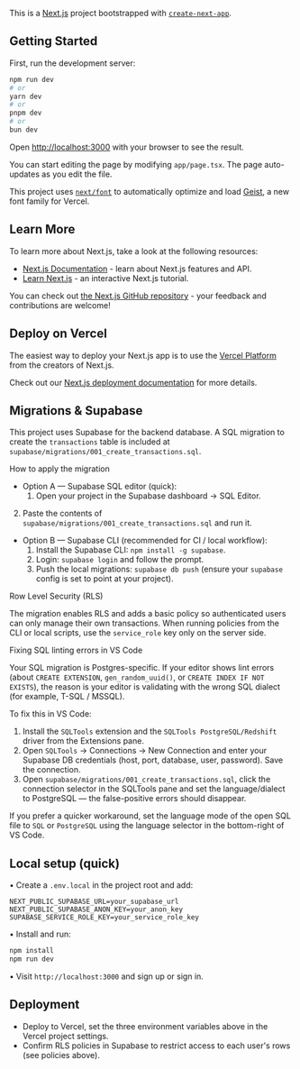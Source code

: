This is a [Next.js](https://nextjs.org) project bootstrapped with [`create-next-app`](https://nextjs.org/docs/app/api-reference/cli/create-next-app).

## Getting Started

First, run the development server:

```bash
npm run dev
# or
yarn dev
# or
pnpm dev
# or
bun dev
```

Open [http://localhost:3000](http://localhost:3000) with your browser to see the result.

You can start editing the page by modifying `app/page.tsx`. The page auto-updates as you edit the file.

This project uses [`next/font`](https://nextjs.org/docs/app/building-your-application/optimizing/fonts) to automatically optimize and load [Geist](https://vercel.com/font), a new font family for Vercel.

## Learn More

To learn more about Next.js, take a look at the following resources:

- [Next.js Documentation](https://nextjs.org/docs) - learn about Next.js features and API.
- [Learn Next.js](https://nextjs.org/learn) - an interactive Next.js tutorial.

You can check out [the Next.js GitHub repository](https://github.com/vercel/next.js) - your feedback and contributions are welcome!

## Deploy on Vercel

The easiest way to deploy your Next.js app is to use the [Vercel Platform](https://vercel.com/new?utm_medium=default-template&filter=next.js&utm_source=create-next-app&utm_campaign=create-next-app-readme) from the creators of Next.js.

Check out our [Next.js deployment documentation](https://nextjs.org/docs/app/building-your-application/deploying) for more details.

## Migrations & Supabase

This project uses Supabase for the backend database. A SQL migration to create the `transactions` table is included at `supabase/migrations/001_create_transactions.sql`.

How to apply the migration

- Option A — Supabase SQL editor (quick):
	1. Open your project in the Supabase dashboard → SQL Editor.
 2. Paste the contents of `supabase/migrations/001_create_transactions.sql` and run it.

- Option B — Supabase CLI (recommended for CI / local workflow):
	1. Install the Supabase CLI: `npm install -g supabase`.
	2. Login: `supabase login` and follow the prompt.
	3. Push the local migrations: `supabase db push` (ensure your `supabase` config is set to point at your project).

Row Level Security (RLS)

The migration enables RLS and adds a basic policy so authenticated users can only manage their own transactions. When running policies from the CLI or local scripts, use the `service_role` key only on the server side.

Fixing SQL linting errors in VS Code

Your SQL migration is Postgres-specific. If your editor shows lint errors (about `CREATE EXTENSION`, `gen_random_uuid()`, or `CREATE INDEX IF NOT EXISTS`), the reason is your editor is validating with the wrong SQL dialect (for example, T-SQL / MSSQL).

To fix this in VS Code:
1. Install the `SQLTools` extension and the `SQLTools PostgreSQL/Redshift` driver from the Extensions pane.
2. Open `SQLTools` → Connections → New Connection and enter your Supabase DB credentials (host, port, database, user, password). Save the connection.
3. Open `supabase/migrations/001_create_transactions.sql`, click the connection selector in the SQLTools pane and set the language/dialect to PostgreSQL — the false-positive errors should disappear.

If you prefer a quicker workaround, set the language mode of the open SQL file to `SQL` or `PostgreSQL` using the language selector in the bottom-right of VS Code.

## Local setup (quick)


• Create a `.env.local` in the project root and add:

```env
NEXT_PUBLIC_SUPABASE_URL=your_supabase_url
NEXT_PUBLIC_SUPABASE_ANON_KEY=your_anon_key
SUPABASE_SERVICE_ROLE_KEY=your_service_role_key
```

• Install and run:

```powershell
npm install
npm run dev
```

• Visit `http://localhost:3000` and sign up or sign in.

## Deployment

- Deploy to Vercel, set the three environment variables above in the Vercel project settings.
- Confirm RLS policies in Supabase to restrict access to each user's rows (see policies above).


